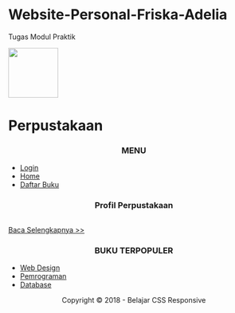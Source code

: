 # Website-Personal-Friska-Adelia
Tugas Modul Praktik
<!DOCTYPE html>
<html lang="en">
<head>
    <meta charset="UTF-8">
    <meta name="viewport" content="width=device-width, initial-scale=1.0">
    <meta http-equiv="X-UA-Compatible" content="ie=edge">
    <link rel="stylesheet" type="text/css" href="css/Style.css">
    <title>Tugas Modul Praktik</title>
</head>
<body>

<div id="container">
<div class="header"><img src="images/logo.png" width="100" height="100"><h1>Perpustakaan</h1>
</div>

<div class="main">
<div class="left">
<h3 align="center">MENU</h3>
<ul>
<li><a href="http://localhost/perpus/login.php">Login</a></li>
<li><a href="#">Home</a></li>
<li><a href="#">Daftar Buku</a></li>
</ul>
</div>

<div class="middle">
<h3 align="center">Profil Perpustakaan</h3>
<div align="center">
<img src="gambar perpustakaan indonesia.jpg" alt="">
</div>
<p><a href="#">Baca Selengkapnya >></a></p>
</div>

<div class="right">
<h3 align="center">BUKU TERPOPULER</h3>
<ul>
<li><a href="#">Web Design</a></li>
<li><a href="#">Pemrograman</a></li>
<li><a href="#">Database</a></li>
</ul>
</div>
</div>
</div>

<div class="footer"><p align="center">Copyright © 2018 - Belajar CSS Responsive</a></p>
</div>
</div>
</body>
</html>
   


